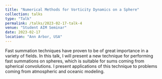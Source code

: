 ```yaml
---
title: "Numerical Methods for Vorticity Dynamics on a Sphere"
collection: talks
type: "Talk"
permalink: /talks/2023-02-17-talk-4
venue: "Student AIM Seminar"
date: 2023-02-17
location: "Ann Arbor, USA"
---
```


Fast summation techniques have proven to be of great importance in a variety of fields. In this talk, I will present a new technique for performing fast summations on spheres, which is suitable for sums coming from spherical convolutions. I present applications of this technique to problems coming from atmospheric and oceanic modeling.
